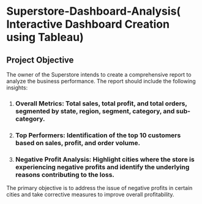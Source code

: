 # Superstore-Dashboard-Analysis( Interactive Dashboard Creation using Tableau)

## Project Objective

The owner of the Superstore intends to create a comprehensive report to analyze the business performance. The report should include the following insights: 

1. ### Overall Metrics: Total sales, total profit, and total orders, segmented by state, region, segment, category, and sub-category.  
2. ### Top Performers: Identification of the top 10 customers based on sales, profit, and order volume.  
3. ### Negative Profit Analysis: Highlight cities where the store is experiencing negative profits and identify the underlying reasons contributing to the loss.

The primary objective is to address the issue of negative profits in certain cities and take corrective measures to improve overall profitability.
